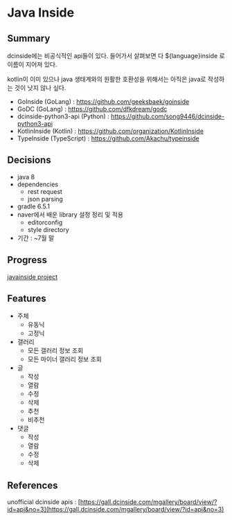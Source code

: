 # Java Inside

## Summary

dcinside에는 비공식적인 api들이 있다. 들어가서 살펴보면 다 ${language}inside 로 이름이 지어져 있다.

kotlin이 이미 있으나 java 생태계와의 원활한 호환성을 위해서는 아직은 java로 작성하는 것이 낫지 않나 싶다.

- GoInside (GoLang) : https://github.com/geeksbaek/goinside
- GoDC (GoLang) : https://github.com/dfkdream/godc
- dcinside-python3-api (Python) : https://github.com/song9446/dcinside-python3-api
- KotlinInside (Kotlin) : https://github.com/organization/KotlinInside
- TypeInside (TypeScript) : https://github.com/Akachu/typeinside

## Decisions

- java 8
- dependencies
  - rest request
  - json parsing
- gradle 6.5.1
- naver에서 배운 library 설정 정리 및 적용
  - editorconfig
  - style directory
- 기간 : ~7월 말

## Progress

[javainside project](https://github.com/acktsap/javainside/projects/1)

## Features

- 주체
  - 유동닉
  - 고정닉
- 갤러리
  - 모든 갤러리 정보 조회
  - 모든 마이너 갤러리 정보 조회
- 글
  - 작성
  - 열람
  - 수정
  - 삭제
  - 추천
  - 비추천
- 댓글
  - 작성
  - 열람
  - 수정
  - 삭제

## References

unofficial dcinside apis : [https://gall.dcinside.com/mgallery/board/view/?id=api&no=3](https://gall.dcinside.com/mgallery/board/view/?id=api&no=3)